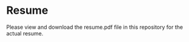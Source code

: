 Resume
======
Please view and download the resume.pdf file in this repository for the actual resume.